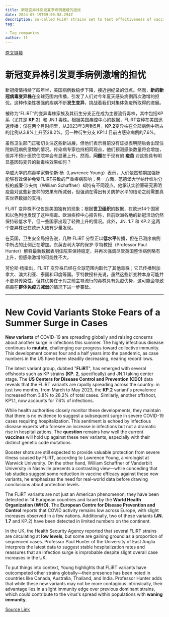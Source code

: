 ```yaml
---
title: 新冠变异株引发夏季病例激增的担忧
date: 2024-05-19T09:50:58.294Z
description: So-called FLiRT strains set to test effectiveness of vaccines against latest mutations
tag: 

- Tag companies
author: ft
---
```


[原文链接](https://ft.com/content/1db295dc-a6d6-434f-af4e-ff91352b0f37)

# 新冠变异株引发夏季病例激增的担忧

新冠疫情持续了四年半，美国病例数稳步下降，接近创纪录的低点。然而，**新的新冠病毒变异株**在全球范围内传播，引发了人们对今年夏天感染病例再次激增的担忧。这种传染性极强的疾病不断**发生变异**，挑战着我们对集体免疫所取得的进展。

被称为“FLiRT”的变异毒株家族及其衍生分支正在成为主要流行毒株，其中包括KP系（尤其是 **KP.2**）和 JN.1 毒株。根据美国疾控中心的数据，FLiRT变种在美国迅速传播：仅在两个月时间里，从2023年3月到5月，**KP**.**2**变异株在全部病例中所占的比例从3.8%上升至28.2%。另一种衍生分支 KP1.1 目前占感染病例的7.6%。

虽然卫生部门正密切关注这些新进展，但他们表示目前没有证据表明随后会出现住院新冠病例激增的情况。传染病专家也持相同观点，他们预测感染数量将会增加，但并不预计医院住院率会有显著上升。然而，**问题**在于现有的 **疫苗** 对这些具有明显基因码变异的新毒株效果如何？

华威大学的病毒学家劳伦斯·杨（Lawrence Young）表示，人们依然预期加强针能够有效保护免受FLiRT导致的严重疾病影响；另一方面，范德堡大学纳什维尔分校的威廉·沙夫纳（William Schaffner）却持有不同观点。他承认实验室研究表明疫苗对这些新变种的效果有所减弱，但强调在得出有关防护水平的结论之前需要真实世界数据的支持。

FLiRT 变异株不仅仅是美国独有的现象；根据**世卫组织**的数据，在欧洲14个国家和以色列也发现了这种病毒。欧洲疾控中心报告称，目前欧洲各地的新冠活动仍然保持较低水平，但一些国家出现了轻微上升的情况。此外，JN. **1**.7 和 KP.2 这两个变异株已在欧洲大陆有少量发现。

在英国，卫生安全局报告说，几种 FLiRT 分型正以**低水平**传播，但在已测序病例中所占的比例正在增加。东英吉利大学的保罗·亨特教授（Professor Paul Hunter）解释最新数据表明住院率保持稳定，并再次强调尽管英国整体病例略有上升，但感染激增的可能性不大。

劳伦斯·杨指出，FLiRT 变异株已经在全球范围内取代了其他毒株；它已传播到加拿大、澳大利亚、泰国和印度等国。亨特教授补充说，虽然这些新变种本身可能并不更具传染性，但其优势在于对之前主导流行的毒株具有免疫优势，这可能会导致病毒在**群体免疫力减弱**的情况下进一步蔓延。

---

# New Covid Variants Stoke Fears of a Summer Surge in Cases 

**New variants** of COVID-19 are spreading globally and raising concerns about another surge in infections this summer. The highly infectious disease continues to **mutate**, challenging our progress toward collective immunity. This development comes four and a half years into the pandemic, as case numbers in the US have been steadily decreasing, nearing record lows. 

The latest variant group, dubbed "**FLiRT**", has emerged with several offshoots such as KP strains **(KP**. **2**, specifically) and JN.1 taking center stage. The **US Centers for Disease Control and Prevention (CDC)** data reveals that the FLiRT variants are rapidly spreading across the country: in just two months, from March to May 2023, the **KP.2** variant's prevalence increased from 3.8% to 28.2% of total cases. Similarly, another offshoot, KP1.1, now accounts for 7.6% of infections. 

While health authorities closely monitor these developments, they maintain that there is no evidence to suggest a subsequent surge in severe COVID-19 cases requiring hospitalization. This sentiment is echoed by infectious disease experts who foresee an increase in infections but not a dramatic rise in hospitalizations. The **question** remains how well the current **vaccines** will hold up against these new variants, especially with their distinct genetic code mutations. 

Booster shots are still expected to provide valuable protection from severe illness caused by FLiRT, according to Lawrence Young, a virologist at Warwick University. On the other hand, William Schaffner of Vanderbilt University in Nashville presents a contrasting view—while conceding that lab studies suggest some reduction in vaccine efficacy against these new variants, he emphasizes the need for real-world data before drawing conclusions about protection levels. 

The FLiRT variants are not just an American phenomenon; they have been detected in 14 European countries and Israel by the **World Health Organization (WHO)**. The **European Centre for Disease Prevention and Control** reports that COVID activity remains low across Europe, with slight increases observed in a few nations. Additionally, two of these variants **(JN. 1.7** and KP.2) have been detected in limited numbers on the continent. 

In the UK, the Health Security Agency reported that several FLiRT strains are circulating at **low levels**, but some are gaining ground as a proportion of sequenced cases. Professor Paul Hunter of the University of East Anglia interprets the latest data to suggest stable hospitalization rates and reassures that an infection surge is improbable despite slight overall case increases in the UK. 

To put things into context, Young highlights that FLiRT variants have outcompeted other strains globally—their presence has been noted in countries like Canada, Australia, Thailand, and India. Professor Hunter adds that while these new variants may not be more contagious intrinsically, their advantage lies in a slight immunity edge over previous dominant strains, which could contribute to the virus's spread within populations with **waning immunity**.

[Source Link](https://ft.com/content/1db295dc-a6d6-434f-af4e-ff91352b0f37)

